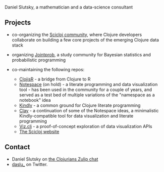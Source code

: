 Daniel Slutsky, a mathematician and a data-science consultant

## Projects
* co-organizing the [Scicloj community](https://scicloj.github.io/), where Clojure developers collaborate on building a few core projects of the emerging Clojure data stack
* organizing [Jointprob](https://scicloj.github.io/docs/community/groups/jointprob/), a study community for Bayesian statistics and probabilistic programming 

* co-maintaining the following repos:
  * [ClojisR](https://github.com/scicloj/clojisr) - a bridge from Clojure to R
  * [Notespace](https://github.com/scicloj/notespace) (on hold) - a literate programming and data visualization tool - has been used in the community for a couple of years, and served as a test bed of multiple variations of the "namespace as a notebook" idea
  * [Kindly](https://scicloj.github.io/kindly) - a common ground for Clojure literate programming
  * [Clay](https://scicloj.github.io/clay/) - a continuation of some of the Notespace ideas, a minimalistic Kindly-compatible tool for data visualization and literate programming
  * [Viz.clj](https://scicloj.github.io/viz.clj/) - a proof-of-concept exploration of data visualization APIs
  * [The Scicloj website](https://github.com/scicloj/scicloj.github.io)

## Contact
* Daniel Slutsky on [the Clojurians Zulip chat](https://scicloj.github.io/docs/community/chat/) 
* [daslu_](https://twitter.com/daslu_) on Twitter.
